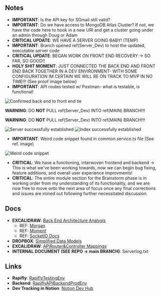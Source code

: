 ## Notes
- **IMPORTANT**: Is the API key for SGmail still valid?
- **IMPORTANT**: Do we have access to MongoDB Atlas Cluster? If not, we have the code here to hook in a new URI and get a cluster going under an admin through Doug or Adam
- **CRITICAL UPDATE**: WE HAVE A SERVER GOING BABY! (TEMP)
- **IMPORTANT**: Branch opened ref(Server_Dev) to host the updated, executable server code
- **CRITICAL UPDATE**: BEGAN WORK ON FRONT END RECOVERY -> SO FAR, SO GOOD!!
- **HOLY SHIT MOMENT**: JUST CONNECTED THE BACK END AND FRONT END BACK TOGETHER IN A DEV ENVIRONMENT- WITH SOME CONFIGURATION IM CERTAIN WE WILL BE ON TRACK TO MVP IN NO TIME!!! (See proof image below)
- **IMPORTANT**: API routes tested w/ Postman- what is testable, is functional!

<img src="https://www.dl.dropboxusercontent.com/s/2jg188n7qtg10mm/BEFETie.png?dl=0" alt="Confirmed back end to front end tie">

**WARNING**: DO **NOT** PULL ref(Server_Dev) INTO ref(MAIN) BRANCH!!!

**WARNING**: DO **NOT** PULL ref(Server_Dev) INTO ref(MAIN) BRANCH!!!

<img src="https://dl.dropboxusercontent.com/s/orwed3h58i36mlk/ServerLogSuccess.png?dl=0" alt="Server successfully established">
<img src="https://dl.dropboxusercontent.com/s/85ns08uzc3j5moc/IndexLogSuccess.png?dl=0" alt="Index successfully established">

- **IMPORTANT**: Weird code snippet found in common.service.ts file (See ref. image)

<img src="https://www.dl.dropboxusercontent.com/s/dv6hml34g4xybb3/2023-01-15_16-29.png?dl=0" alt="Weird code snippet">

- **CRITICAL**: We have a functioning, interwoven frontend and backend -> This is what we've been working towards, now we can begin bug fixing, feature additions, and overall user experience improvments!
- **CRITICAL**: The entire module section for the Brainstorm phase is in working order from my understanding of its functionality, and we are now free to move onto the next area of focus once any final corrections and issues are ironed out following further necessitated discussion.

## Docs
- **EXCALIDRAW**: [Back End Architecture Analysis](https://excalidraw.com/#json=0p3dGlWgO5SEZTntivmFW,uLbi-t_aRWrDYNE_vR9-0g)
  - REF: [Morgan](https://github.com/expressjs/morgan)
  - REF: [Moment](https://github.com/moment/moment)
  - REF: [SocketIO Docs](https://socket.io/docs/v4/)
- **DROPBOX**: [Simplified Data Models](https://www.dropbox.com/s/6iwpmcq9jcvos3g/Models.jsonc?dl=0)
- **EXCALIDRAW**: [APIRouter&Controller Mappings](https://excalidraw.com/#json=nPVf6hlDmpPetIibQG8uI,Ct3JlVL_lQyziEA0cSY2kA)
- **INTERNAL DOCUMENT (SEE REPO -> main BRANCH)**: Serverlog.txt

## Links
- **Rapifly**: [RapiflyTestingEnv](https://testingrapfuncmain.vercel.app)
- **Backend**: [RapiflyAPIBackendProdEnv](https://lionfish-app-czku6.ondigitalocean.app/)
- **Dev Tracking in Notion**: [Notion Dev Hub](https://www.notion.so/Planning-Synergies-PBC-Inc-bf3eef8e31dc4497abf3200dfc23f0d5)
